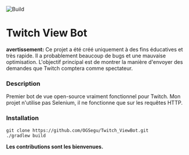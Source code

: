 ![Build](https://github.com/OGSegu/University_Research/workflows/Java/badge.svg)

# Twitch View Bot

__avertissement:__ Ce projet a été créé uniquement à des fins éducatives et très rapide. Il a probablement beaucoup de bugs et une mauvaise optimisation.
L'objectif principal est de montrer la manière d'envoyer des demandes que Twitch comptera comme spectateur.

### Description
Premier bot de vue open-source vraiment fonctionnel pour Twitch. Mon projet n'utilise pas Selenium, il ne fonctionne que sur les requêtes HTTP.

### Installation
``git clone https://github.com/OGSegu/Twitch_ViewBot.git``  
``./gradlew build``


__Les contributions sont les bienvenues.__
